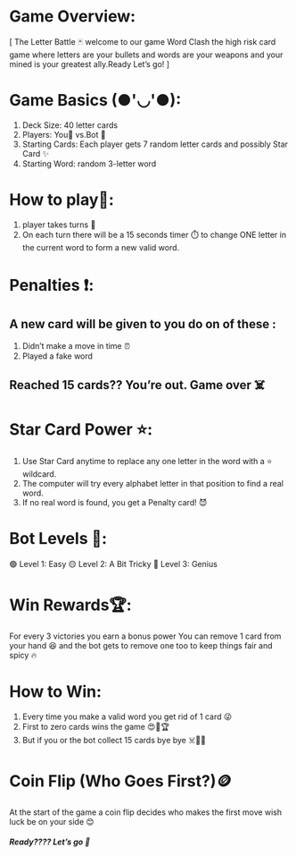 # Game Overview:
   [ The Letter Battle 🃏
    welcome to our game Word Clash the high risk card game 
    where letters are your bullets and words are your weapons
    and your mined is your greatest ally.Ready Let’s go! ]

# Game Basics (●'◡'●):
1. Deck Size: 40 letter cards
2. Players: You🧍 vs.Bot 🤖
3. Starting Cards: Each player gets 7 random letter cards and possibly Star Card ✨
4. Starting Word: random 3-letter word

# How to play🤔:
1. player takes turns 🔁
2. On each turn there will be a 15 seconds timer ⏱️ to change
   ONE letter in the current word to form a new valid word.

# Penalties ❗:
## A new card will be given to you do on of these :
1. Didn’t make a move in time ⏰
2. Played a fake word 

## Reached 15 cards?? You’re out. Game over ☠️

# Star Card Power ⭐:
1. Use Star Card anytime to replace any one letter in the word with a ⭐ wildcard.
2. The computer will try every alphabet letter in that position to find a real word.
3. If no real word is found, you get a Penalty card! 😈

# Bot Levels 💪:
🟢 Level 1: Easy 
🟡 Level 2: A Bit Tricky
🔴 Level 3: Genius

# Win Rewards🏆:
For every 3 victories you earn a bonus power
You can remove 1 card from your hand 😆 and the bot 
gets to remove one too to keep things fair and spicy 🔥

# How to Win:
1. Every time you make a valid word you get rid of 1 card 😜
2. First to zero cards wins the game 😍🎉🏆
3. But if you or the bot collect 15 cards bye bye ☠️😵‍💫

# Coin Flip (Who Goes First?)🪙
At the start of the game a coin flip decides who makes the first move 
wish luck be on your side 😊

##### Ready???? Let’s go 🤗







        
    









